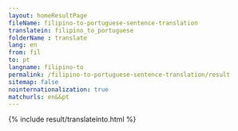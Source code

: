 ```yaml
---
layout: homeResultPage
fileName: filipino-to-portuguese-sentence-translation
translatein: filipino_to_portuguese
folderName : translate
lang: en
from: fil
to: pt
langname: filipino-to
permalink: /filipino-to-portuguese-sentence-translation/result
sitemap: false
nointernationalization: true
matchurls: en&&pt
---
```

{% include result/translateinto.html %}

<script src="/js/result/translation.js" data-foldername="{{page.folderName}}" data-lang="{{page.lang}}"></script>

